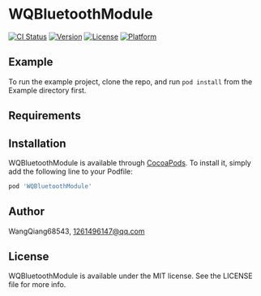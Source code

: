 # WQBluetoothModule

[![CI Status](http://img.shields.io/travis/WangQiang68543/WQBluetoothModule.svg?style=flat)](https://travis-ci.org/WangQiang68543/WQBluetoothModule)
[![Version](https://img.shields.io/cocoapods/v/WQBluetoothModule.svg?style=flat)](http://cocoapods.org/pods/WQBluetoothModule)
[![License](https://img.shields.io/cocoapods/l/WQBluetoothModule.svg?style=flat)](http://cocoapods.org/pods/WQBluetoothModule)
[![Platform](https://img.shields.io/cocoapods/p/WQBluetoothModule.svg?style=flat)](http://cocoapods.org/pods/WQBluetoothModule)

## Example

To run the example project, clone the repo, and run `pod install` from the Example directory first.

## Requirements

## Installation

WQBluetoothModule is available through [CocoaPods](http://cocoapods.org). To install
it, simply add the following line to your Podfile:

```ruby
pod 'WQBluetoothModule'
```

## Author

WangQiang68543, 1261496147@qq.com

## License

WQBluetoothModule is available under the MIT license. See the LICENSE file for more info.
